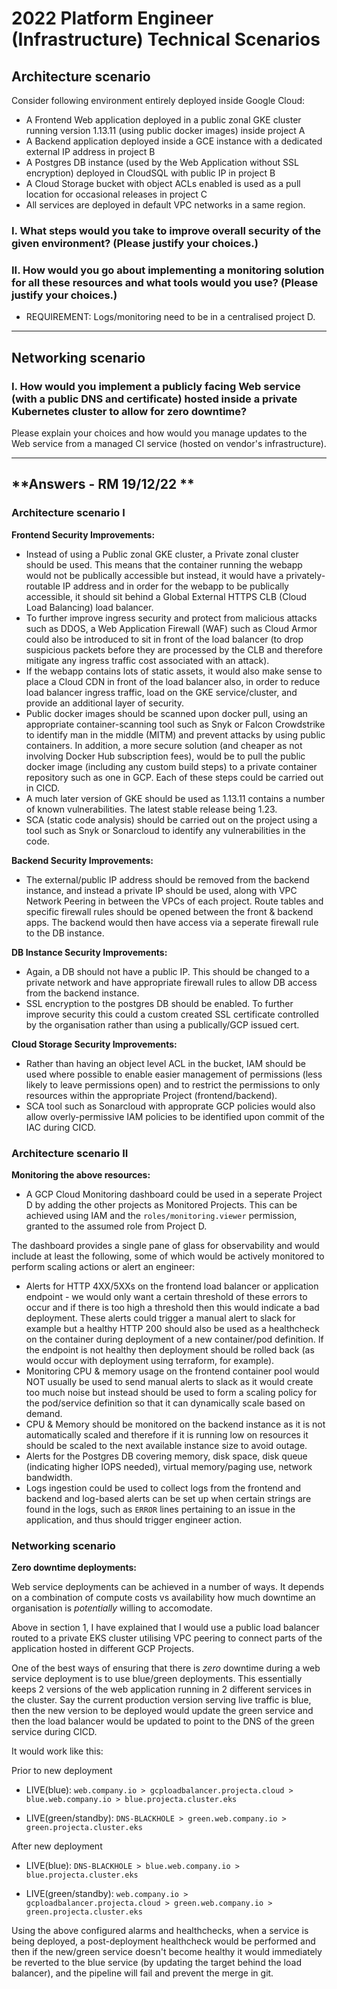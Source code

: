 # 2022 Platform Engineer (Infrastructure) Technical Scenarios

## **Architecture scenario**

Consider following environment entirely deployed inside Google Cloud:

- A Frontend Web application deployed in a public zonal GKE cluster running version 1.13.11 (using public docker images) inside project A
- A Backend application deployed inside a GCE instance with a dedicated external IP address in project B
- A Postgres DB instance (used by the Web Application without SSL encryption) deployed in CloudSQL with public IP in project B
- A Cloud Storage bucket with object ACLs enabled is used as a pull location for occasional releases in project C
- All services are deployed in default VPC networks in a same region.

### I. **What steps would you take to improve overall security of the given environment?** (Please justify your choices.)

### II. **How would you go about implementing a monitoring solution for all these resources and what tools would you use?** (Please justify your choices.)

- REQUIREMENT: Logs/monitoring need to be in a centralised project D.

---

## **Networking scenario**

### I. **How would you implement a publicly facing Web service (with a public DNS and certificate) hosted inside a private Kubernetes cluster to allow for zero downtime?**

Please explain your choices and how would you manage updates to the Web service from a managed CI service (hosted on vendor's infrastructure).


---

## **Answers - RM 19/12/22 **
### Architecture scenario I

**Frontend Security Improvements:**

- Instead of using a Public zonal GKE cluster, a Private zonal cluster should be used. This means that the container running the webapp would not be publically accessible but instead, it would have a privately-routable IP address and in order for the webapp to be publically accessible, it should sit behind a Global External HTTPS CLB (Cloud Load Balancing) load balancer. 
- To further improve ingress security and protect from malicious attacks such as DDOS, a Web Application Firewall (WAF) such as Cloud Armor could also be introduced to sit in front of the load balancer (to drop suspicious packets before they are processed by the CLB and therefore mitigate any ingress traffic cost associated with an attack).
- If the webapp contains lots of static assets, it would also make sense to place a Cloud CDN in front of the load balancer also, in order to reduce load balancer ingress traffic, load on the GKE service/cluster, and provide an additional layer of security.
- Public docker images should be scanned upon docker pull, using an appropriate container-scanning tool such as Snyk or Falcon Crowdstrike to identify man in the middle (MITM) and prevent attacks by using public containers. In addition, a more secure solution (and cheaper as not involving Docker Hub subscription fees), would be to pull the public docker image (including any custom build steps) to a private container repository such as one in GCP. Each of these steps could be carried out in CICD.
- A much later version of GKE should be used as 1.13.11 contains a number of known vulnerabilities. The latest stable release being 1.23.
- SCA (static code analysis) should be carried out on the project using a tool such as Snyk or Sonarcloud to identify any vulnerabilities in the code.

**Backend Security Improvements:**

- The external/public IP address should be removed from the backend instance, and instead a private IP should be used, along with VPC Network Peering in between the VPCs of each project. Route tables and specific firewall rules should be opened between the front & backend apps. The backend would then have access via a seperate firewall rule to the DB instance.

**DB Instance Security Improvements:**

- Again, a DB should not have a public IP. This should be changed to a private network and have appropriate firewall rules to allow DB access from the backend instance.
- SSL encryption to the postgres DB should be enabled. To further improve security this could a custom created SSL certificate controlled by the organisation rather than using a publically/GCP issued cert.

**Cloud Storage Security Improvements:**

- Rather than having an object level ACL in the bucket, IAM should be used where possible to enable easier management of permissions (less likely to leave permissions open) and to restrict the permissions to only resources within the appropriate Project (frontend/backend).
- SCA tool such as Sonarcloud with approprate GCP policies would also allow overly-permissive IAM policies to be identified upon commit of the IAC during CICD.

### Architecture scenario II

**Monitoring the above resources:**
- A GCP Cloud Monitoring dashboard could be used in a seperate Project D by adding the other projects as Monitored Projects. This can be achieved using IAM and the `roles/monitoring.viewer` permission, granted to the assumed role from Project D. 

The dashboard provides a single pane of glass for observability and would include at least the following, some of which would be actively monitored to perform scaling actions or alert an engineer:

- Alerts for HTTP 4XX/5XXs on the frontend load balancer or application endpoint - we would only want a certain threshold of these errors to occur and if there is too high a threshold then this would indicate a bad deployment. These alerts could trigger a manual alert to slack for example but a healthy HTTP 200 should also be used as a healthcheck on the container during deployment of a new container/pod definition. If the endpoint is not healthy then deployment should be rolled back (as would occur with deployment using terraform, for example).
- Monitoring CPU & memory usage on the frontend container pool would NOT usually be used to send manual alerts to slack as it would create too much noise but instead should be used to form a scaling policy for the pod/service definition so that it can dynamically scale based on demand.
- CPU & Memory should be monitored on the backend instance as it is not automatically scaled and therefore if it is running low on resources it should be scaled to the next available instance size to avoid outage.
- Alerts for the Postgres DB covering memory, disk space, disk queue (indicating higher IOPS needed), virtual memory/paging use, network bandwidth.
- Logs ingestion could be used to collect logs from the frontend and backend and log-based alerts can be set up when certain strings are found in the logs, such as `ERROR` lines pertaining to an issue in the application, and thus should trigger engineer action.

### Networking scenario

**Zero downtime deployments:**

Web service deployments can be achieved in a number of ways. It depends on a combination of compute costs vs availability how much downtime an organisation is _potentially_ willing to accomodate.

Above in section 1, I have explained that I would use a public load balancer routed to a private EKS cluster utilising VPC peering to connect parts of the application hosted in different GCP Projects.

One of the best ways of ensuring that there is *zero* downtime during a web service deployment is to use blue/green deployments.
This essentially keeps 2 versions of the web application running in 2 different services in the cluster. Say the current production version serving live traffic is blue, then the new version to be deployed would update the green service and then the load balancer would be updated to point to the DNS of the green service during CICD.

It would work like this:

Prior to new deployment

- LIVE(blue): `web.company.io > gcploadbalancer.projecta.cloud > blue.web.company.io > blue.projecta.cluster.eks`

- LIVE(green/standby): `DNS-BLACKHOLE > green.web.company.io > green.projecta.cluster.eks`

After new deployment

- LIVE(blue): `DNS-BLACKHOLE > blue.web.company.io > blue.projecta.cluster.eks`

- LIVE(green/standby): `web.company.io > gcploadbalancer.projecta.cloud > green.web.company.io > green.projecta.cluster.eks`

Using the above configured alarms and healthchecks, when a service is being deployed, a post-deployment healthcheck would be performed and then if the new/green service doesn't become healthy it would immediately be reverted to the blue service (by updating the target behind the load balancer), and the pipeline will fail and prevent the merge in git.